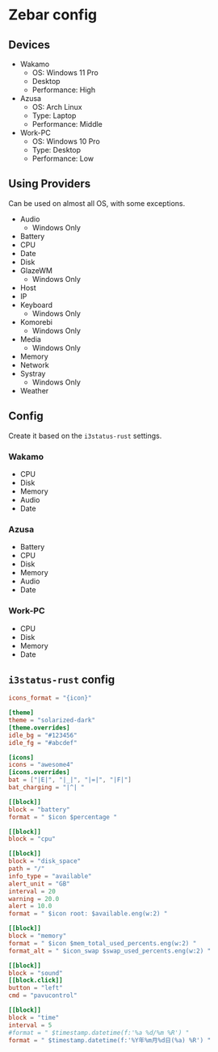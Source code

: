 # Zebar config

## Devices

- Wakamo
    - OS: Windows 11 Pro
    - Desktop
    - Performance: High
- Azusa
    - OS: Arch Linux
    - Type: Laptop
    - Performance: Middle
- Work-PC
    - OS: Windows 10 Pro
    - Type: Desktop
    - Performance: Low

## Using Providers

Can be used on almost all OS, with some exceptions.

- Audio
    - Windows Only
- Battery
- CPU
- Date
- Disk
- GlazeWM
    - Windows Only
- Host
- IP
- Keyboard
    - Windows Only
- Komorebi
    - Windows Only
- Media
    - Windows Only
- Memory
- Network
- Systray
    - Windows Only
- Weather

## Config

Create it based on the `i3status-rust` settings.

### Wakamo

- CPU
- Disk
- Memory
- Audio
- Date

### Azusa

- Battery
- CPU
- Disk
- Memory
- Audio
- Date

### Work-PC

- CPU
- Disk
- Memory
- Date

## `i3status-rust` config

```toml
icons_format = "{icon}"

[theme]
theme = "solarized-dark"
[theme.overrides]
idle_bg = "#123456"
idle_fg = "#abcdef"

[icons]
icons = "awesome4"
[icons.overrides]
bat = ["|E|", "|_|", "|=|", "|F|"]
bat_charging = "|^| "

[[block]]
block = "battery"
format = " $icon $percentage "

[[block]]
block = "cpu"

[[block]]
block = "disk_space"
path = "/"
info_type = "available"
alert_unit = "GB"
interval = 20
warning = 20.0
alert = 10.0
format = " $icon root: $available.eng(w:2) "

[[block]]
block = "memory"
format = " $icon $mem_total_used_percents.eng(w:2) "
format_alt = " $icon_swap $swap_used_percents.eng(w:2) "

[[block]]
block = "sound"
[[block.click]]
button = "left"
cmd = "pavucontrol"

[[block]]
block = "time"
interval = 5
#format = " $timestamp.datetime(f:'%a %d/%m %R') "
format = " $timestamp.datetime(f:'%Y年%m月%d日(%a) %R') "
```

